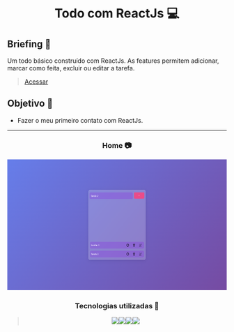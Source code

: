 <h1 align="center"> Todo com ReactJs 💻 </h1>

## Briefing 📄

Um todo básico construído com ReactJs. As features permitem adicionar, marcar como feita, excluir ou editar a tarefa.

> [Acessar](https://reactodojs.netlify.app)

<h2 align="left"> Objetivo 📌 </h2>

- Fazer o meu primeiro contato com ReactJs.

---

<h3 align="center"> Home 📷 </h3>

<div align="center">
<img height="300em" src="./public/showcase.png">
</div>

<h3 align="center"> Tecnologias utilizadas 🤖 </h3>

> <div align="center"><img src="https://img.shields.io/badge/HTML5-E34F26?style=for-the-badge&logo=html5&logoColor=white"><img src="https://img.shields.io/badge/CSS3-1572B6?style=for-the-badge&logo=css3&logoColor=white"><img src="https://img.shields.io/badge/JavaScript-323330?style=for-the-badge&logo=javascript&logoColor=F7DF1E"><img src="https://img.shields.io/badge/react-%2320232a.svg?style=for-the-badge&logo=react&logoColor=%2361DAFB"></div>
